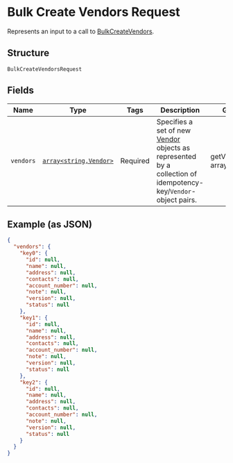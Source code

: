 
# Bulk Create Vendors Request

Represents an input to a call to [BulkCreateVendors](../../doc/apis/vendors.md#bulk-create-vendors).

## Structure

`BulkCreateVendorsRequest`

## Fields

| Name | Type | Tags | Description | Getter | Setter |
|  --- | --- | --- | --- | --- | --- |
| `vendors` | [`array<string,Vendor>`](../../doc/models/vendor.md) | Required | Specifies a set of new [Vendor](../../doc/models/vendor.md) objects as represented by a collection of idempotency-key/`Vendor`-object pairs. | getVendors(): array | setVendors(array vendors): void |

## Example (as JSON)

```json
{
  "vendors": {
    "key0": {
      "id": null,
      "name": null,
      "address": null,
      "contacts": null,
      "account_number": null,
      "note": null,
      "version": null,
      "status": null
    },
    "key1": {
      "id": null,
      "name": null,
      "address": null,
      "contacts": null,
      "account_number": null,
      "note": null,
      "version": null,
      "status": null
    },
    "key2": {
      "id": null,
      "name": null,
      "address": null,
      "contacts": null,
      "account_number": null,
      "note": null,
      "version": null,
      "status": null
    }
  }
}
```

